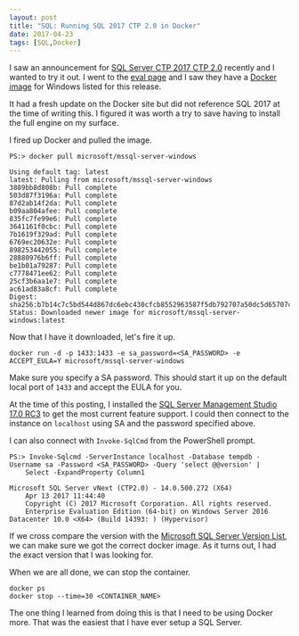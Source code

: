 ```yaml
---
layout: post
title: "SQL: Running SQL 2017 CTP 2.0 in Docker"
date: 2017-04-23
tags: [SQL,Docker]
---
```


I saw an announcement for [SQL Server CTP 2017 CTP 2.0](https://redmondmag.com/articles/2017/04/19/sql-server-2017-preview.aspx) recently and I wanted to try it out. I went to the [eval page](https://www.microsoft.com/en-us/evalcenter/evaluate-sql-server-2017-ctp/) and I saw they have a [Docker image](https://hub.docker.com/r/microsoft/mssql-server-windows/) for Windows listed for this release.

It had a fresh update on the Docker site but did not reference SQL 2017 at the time of writing this. I figured it was worth a try to save having to install the full engine on my surface.

I fired up Docker and pulled the image.

    PS:> docker pull microsoft/mssql-server-windows

    Using default tag: latest
    latest: Pulling from microsoft/mssql-server-windows
    3889bb8d808b: Pull complete
    503d87f3196a: Pull complete
    87d2ab14f2da: Pull complete
    b09aa804afee: Pull complete
    835fc7fe99e6: Pull complete
    3641161f0cbc: Pull complete
    7b1619f329ad: Pull complete
    6769ec20632e: Pull complete
    898253442055: Pull complete
    28880976b6ff: Pull complete
    be1b01a79287: Pull complete
    c7778471ee62: Pull complete
    25cf3b6aa1e7: Pull complete
    ac61ad83a8cf: Pull complete
    Digest: sha256:b7b14c7c5bd544d867dc6ebc430cfcb8552963587f5db792707a50dc5d65707c
    Status: Downloaded newer image for microsoft/mssql-server-windows:latest

Now that I have it downloaded, let's fire it up.

    docker run -d -p 1433:1433 -e sa_password=<SA_PASSWORD> -e ACCEPT_EULA=Y microsoft/mssql-server-windows

Make sure you specify a SA password. This should start it up on the default local port of `1433` and accept the EULA for you.

At the time of this posting, I installed the [SQL Server Management Studio 17.0 RC3](https://docs.microsoft.com/en-us/sql/ssms/download-sql-server-management-studio-ssms) to get the most current feature support. I could then connect to the instance on `localhost` using SA and the password specified above.

I can also connect with `Invoke-SqlCmd` from the PowerShell prompt.

    PS:> Invoke-Sqlcmd -ServerInstance localhost -Database tempdb -Username sa -Password <SA_PASSWORD> -Query 'select @@version' | 
        Select -ExpandProperty Column1

    Microsoft SQL Server vNext (CTP2.0) - 14.0.500.272 (X64)
        Apr 13 2017 11:44:40
        Copyright (C) 2017 Microsoft Corporation. All rights reserved.
        Enterprise Evaluation Edition (64-bit) on Windows Server 2016 Datacenter 10.0 <X64> (Build 14393: ) (Hypervisor)

If we cross compare the version with the [Microsoft SQL Server Version List](http://sqlserverbuilds.blogspot.com/), we can make sure we got the correct docker image. As it turns out, I had the exact version that I was looking for.

When we are all done, we can stop the container.

    docker ps
    docker stop --time=30 <CONTAINER_NAME>

The one thing I learned from doing this is that I need to be using Docker more. That was the easiest that I have ever setup a SQL Server.
